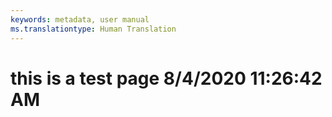 ```yaml
---
keywords: metadata, user manual
ms.translationtype: Human Translation
---
```

# this is a test page 8/4/2020 11:26:42 AM